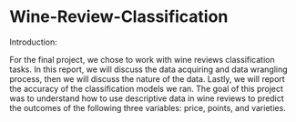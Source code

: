 # Wine-Review-Classification

Introduction: 

For the final project, we chose to work with wine reviews classification tasks.  In this report, we will discuss the data acquiring and data wrangling process, then we will discuss the nature of the data. Lastly, we will report the accuracy of the classification models we ran. The goal of this project was to understand how to use descriptive data in wine reviews to predict the outcomes of the following three variables: price, points, and varieties. 
